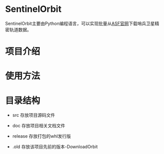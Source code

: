# SentinelOrbit
SentinelOrbit主要由Python编程语言，可以实现批量从[ASF官网](https://s1qc.asf.alaska.edu/aux_poeorb/)下载哨兵卫星精密轨道数据。

# 项目介绍

# 使用方法

# 目录结构

- src
存放项目源码文件

- doc
存放项目相关文档文件

- release
存放打包的whl发行版

- \.old
存放该项目先前的版本-DownloadOrbit




